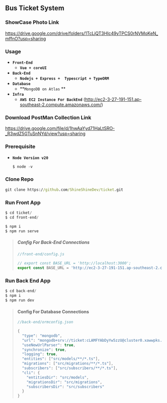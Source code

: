 ## Bus Ticket System 



### ShowCase Photo Link

https://drive.google.com/drive/folders/1TcLjQT3HIc49yTPCS0rNVMoKeN_mffnO?usp=sharing



### Usage

- **`Front-End`**
  - **`Vue + coreUI`**
- **`Back-End`**
  - **`Nodejs + Express +  Typescript + TypeORM`**
- **`Database`**
  - **`MongoDB on Atlas` **
- **`Infra`**
  - **`AWS EC2 Instance For BackEnd`** (http://ec2-3-27-191-151.ap-southeast-2.compute.amazonaws.com/)



### Download PostMan Collection Link

https://drive.google.com/file/d/1hwAaYyd71HaLtSRO-_R3wdZ5GTuSnNYd/view?usp=sharing



### Prerequisite

- **`Node Version v20`**

  ```js
  $ node -v
  ```



### Clone Repo

```cmd
git clone https://github.com/ShineShineDev/ticket.git
```



### Run Front App

```js
$ cd ticket/
$ cd front-end/

$ npm i    
$ npm run serve
```

> ##### Config For Back-End Connections
>
> ```js
> //front-end/config.js
> 
> // export const BASE_URL = 'http://localhost:3000';
> export const BASE_URL = 'http://ec2-3-27-191-151.ap-southeast-2.compute.amazonaws.com';
> ```



### Run Back End App

```js
$ cd back-end/
$ npm i    
$ npm run dev
```

> #### Config For Database Connections
>
> ```js
> //back-end/ormconfig.json
> 
> {
>   "type": "mongodb",
>   "url": "mongodb+srv://ticket:cLAMFYAbDyYw5zzU@cluster0.xawwpks.mongodb.net/ticket?retryWrites=true&w=majority",
>   "useNewUrlParser": true,
>   "synchronize": true,
>   "logging": true,
>   "entities": ["src/models/**/*.ts"],
>   "migrations": ["src/migrations/**/*.ts"],
>   "subscribers": ["src/subscribers/**/*.ts"],
>   "cli": {
>     "entitiesDir": "src/models",
>     "migrationsDir": "src/migrations",
>     "subscribersDir": "src/subscribers"
>   }
> }
> ```
>
> 




